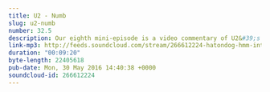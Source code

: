 ```yaml
---
title: U2 - Numb
slug: u2-numb
number: 32.5
description: Our eighth mini-episode is a video commentary of U2&#39;s weird art project which also functions as a music video for their song &quot;Numb&quot;. Spoiler alert, there&#39;s a solid half a minute of blank screen, and this was released in an age when you could not fast forward.
link-mp3: http://feeds.soundcloud.com/stream/266612224-hatondog-hmm-interesting-choice-ep325-u2-numb.mp3
duration: "00:09:20"
byte-length: 22405618
pub-date: Mon, 30 May 2016 14:40:38 +0000
soundcloud-id: 266612224
---
```

